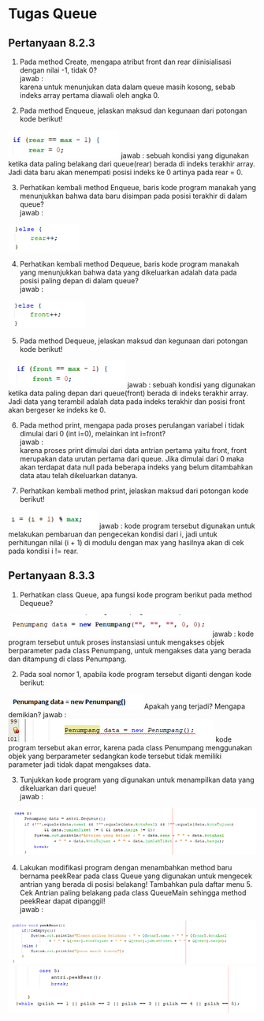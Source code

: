 # Tugas Queue
## Pertanyaan 8.2.3

1. Pada method Create, mengapa atribut front dan rear diinisialisasi dengan nilai -1, tidak 0?    
jawab :     
karena untuk menunjukan  data dalam queue masih kosong, sebab indeks array pertama diawali oleh angka 0.

2. Pada method Enqueue, jelaskan maksud dan kegunaan dari potongan kode berikut!    
<img src="8.2.3(nomor 2).png">      
jawab :      
sebuah kondisi yang digunakan ketika data paling belakang dari queue(rear) berada di indeks terakhir array. Jadi data baru akan menempati posisi indeks ke 0 artinya pada rear = 0.

3. Perhatikan kembali method Enqueue, baris kode program manakah yang menunjukkan bahwa data baru disimpan pada posisi terakhir di dalam queue?      
jawab :    
<img src="8.2.3(nomor 3).png"> 

4. Perhatikan kembali method Dequeue, baris kode program manakah yang menunjukkan bahwa data yang dikeluarkan adalah data pada posisi paling depan di dalam queue?      
jawab :        
<img src="8.2.3(nomor 4).png"> 

5. Pada method Dequeue, jelaskan maksud dan kegunaan dari potongan kode berikut!      
<img src="8.2.3(nomor 5).png">      
jawab :      
sebuah kondisi yang digunakan ketika data paling depan dari queue(front) berada di indeks terakhir array. Jadi data yang terambil adalah data pada indeks terakhir dan posisi front akan bergeser ke indeks ke 0.

6. Pada method print, mengapa pada proses perulangan variabel i tidak dimulai dari 0 (int i=0), melainkan int i=front?     
jawab :     
karena proses print dimulai dari data antrian pertama yaitu front, front merupakan data urutan pertama dari queue. Jika dimulai dari 0 maka akan terdapat data null pada beberapa indeks yang belum ditambahkan data atau telah dikeluarkan datanya.

7. Perhatikan kembali method print, jelaskan maksud dari potongan kode berikut!        
<img src="8.2.3(nomor 7).png">      
jawab :     
kode program tersebut digunakan untuk melakukan pembaruan dan pengecekan kondisi dari i, jadi untuk perhitungan nilai (i + 1) di modulu dengan max yang hasilnya akan di cek pada kondisi i != rear.

## Pertanyaan 8.3.3

1. Perhatikan class Queue, apa fungsi kode program berikut pada method Dequeue?     
<img src="8.3.3(nomor 1).png">      
jawab :      
kode program tersebut untuk proses instansiasi untuk mengakses objek berparameter pada class Penumpang, untuk mengakses data yang berada dan ditampung di class Penumpang.

2. Pada soal nomor 1, apabila kode program tersebut diganti dengan kode berikut:    
<img src="8.3.3(nomor 2.1).png">    
Apakah yang terjadi? Mengapa demikian?     
jawab :         
<img src="8.3.3(nomor 2.2).png">      
kode program tersebut akan error, karena pada class Penumpang menggunakan objek yang berparameter sedangkan kode tersebut tidak memiliki parameter jadi tidak dapat mengakses data.

3. Tunjukkan kode program yang digunakan untuk menampilkan data yang dikeluarkan dari queue!      
jawab :        
<img src="8.3.3(nomor 3).png"> 

4. Lakukan modifikasi program dengan menambahkan method baru bernama peekRear pada class Queue yang digunakan untuk mengecek antrian yang berada di posisi belakang! Tambahkan pula daftar menu 5. Cek Antrian paling belakang pada class QueueMain sehingga method peekRear dapat dipanggil!       
jawab :         
<img src="8.3.3(nomor 4).png">       
<img src="8.3.3(nomor 4.1).png">


